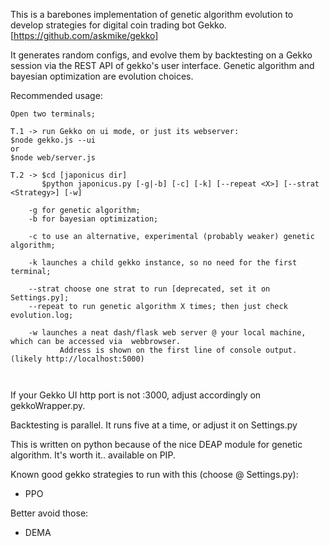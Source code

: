 This is a barebones implementation of genetic algorithm evolution to develop strategies for digital coin trading bot Gekko. [https://github.com/askmike/gekko]

It generates random configs, and evolve them by backtesting on a Gekko session via the REST API of gekko's user interface. Genetic algorithm and bayesian optimization are evolution choices.

Recommended usage:
```
Open two terminals;

T.1 -> run Gekko on ui mode, or just its webserver:
$node gekko.js --ui
or
$node web/server.js

T.2 -> $cd [japonicus dir]
       $python japonicus.py [-g|-b] [-c] [-k] [--repeat <X>] [--strat <Strategy>] [-w]
       
    -g for genetic algorithm;
    -b for bayesian optimization;

    -c to use an alternative, experimental (probably weaker) genetic algorithm;
    
    -k launches a child gekko instance, so no need for the first terminal;
    
    --strat choose one strat to run [deprecated, set it on Settings.py];
    --repeat to run genetic algorithm X times; then just check evolution.log;
    
    -w launches a neat dash/flask web server @ your local machine, which can be accessed via  webbrowser. 
           Address is shown on the first line of console output. (likely http://localhost:5000)
       
    
```
If your Gekko UI http port is not :3000, adjust accordingly on gekkoWrapper.py.

Backtesting is parallel. It runs five at a time, or adjust it on Settings.py

This is written on python because of the nice DEAP module for genetic algorithm. It's worth it.. available on PIP.


Known good gekko strategies to run with this (choose @ Settings.py):
 - PPO
 
Better avoid those:
- DEMA
